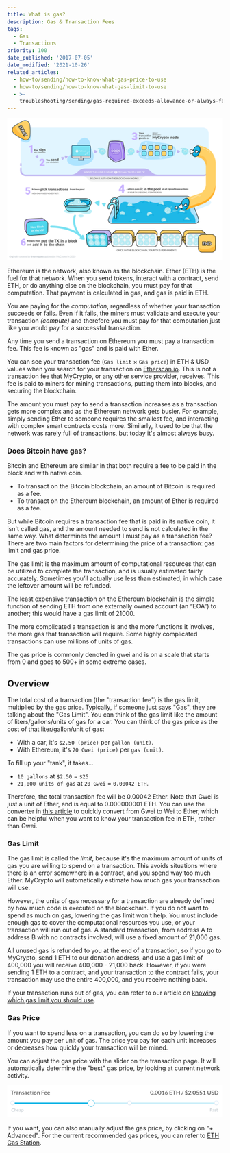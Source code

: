 ```yaml
---
title: What is gas?
description: Gas & Transaction Fees
tags:
  - Gas
  - Transactions
priority: 100
date_published: '2017-07-05'
date_modified: '2021-10-26'
related_articles:
  - how-to/sending/how-to-know-what-gas-price-to-use
  - how-to/sending/how-to-know-what-gas-limit-to-use
  - >-
    troubleshooting/sending/gas-required-exceeds-allowance-or-always-failing-transaction
---
```


![Transaction pool infographic](../../assets/shared/transaction-pool-infographic.png)

Ethereum is the network, also known as the blockchain. Ether (ETH) is the fuel for that network. When you send tokens, interact with a contract, send ETH, or do anything else on the blockchain, you must pay for that computation. That payment is calculated in gas, and gas is paid in ETH.

You are paying for the _computation_, regardless of whether your transaction succeeds or fails. Even if it fails, the miners must validate and execute your transaction _(compute)_ and therefore you must pay for that computation just like you would pay for a successful transaction.

Any time you send a transaction on Ethereum you must pay a transaction fee. This fee is known as "gas" and is paid with Ether.

You can see your transaction fee (`Gas limit` × `Gas price`) in ETH & USD values when you search for your transaction on [Etherscan.io](https://etherscan.io). This is not a transaction fee that MyCrypto, or any other service provider, receives. This fee is paid to miners for mining transactions, putting them into blocks, and securing the blockchain.

The amount you must pay to send a transaction increases as a transaction gets more complex and as the Ethereum network gets busier. For example, simply sending Ether to someone requires the smallest fee, and interacting with complex smart contracts costs more. Similarly, it used to be that the network was rarely full of transactions, but today it's almost always busy.

### Does Bitcoin have gas?

Bitcoin and Ethereum are similar in that both require a fee to be paid in the block and with native coin.

- To transact on the Bitcoin blockchain, an amount of Bitcoin is required as a fee.
- To transact on the Ethereum blockchain, an amount of Ether is required as a fee.

But while Bitcoin requires a transaction fee that is paid in its native coin, it isn't called gas, and the amount needed to send is not calculated in the same way.
What determines the amount I must pay as a transaction fee?
There are two main factors for determining the price of a transaction: gas limit and gas price.

The gas limit is the maximum amount of computational resources that can be utilized to complete the transaction, and is usually estimated fairly accurately. Sometimes you’ll actually use less than estimated, in which case the leftover amount will be refunded.

The least expensive transaction on the Ethereum blockchain is the simple function of sending ETH from one externally owned account (an “EOA”) to another; this would have a gas limit of 21000.

The more complicated a transaction is and the more functions it involves, the more gas that transaction will require. Some highly complicated transactions can use millions of units of gas.

The gas price is commonly denoted in gwei and is on a scale that starts from 0 and goes to 500+ in some extreme cases.

## Overview

The total cost of a transaction (the "transaction fee") is the gas limit, multiplied by the gas price. Typically, if someone just says "Gas", they are talking about the "Gas Limit". You can think of the gas limit like the amount of liters/gallons/units of gas for a car. You can think of the gas price as the cost of that liter/gallon/unit of gas:

- With a car, it's `$2.50 (price)` per `gallon (unit)`.
- With Ethereum, it's `20 Gwei (price)` per `gas (unit)`.

To fill up your "tank", it takes...

- `10 gallons` at `$2.50` = `$25`
- `21,000 units of gas` at `20 Gwei` = `0.00042 ETH`.

Therefore, the total transaction fee will be 0.00042 Ether. Note that Gwei is just a unit of Ether, and is equal to 0.000000001 ETH. You can use the converter in [this article](/general-knowledge/ethereum-blockchain/what-are-the-different-units-used-in-ethereum) to quickly convert from Gwei to Wei to Ether, which can be helpful when you want to know your transaction fee in ETH, rather than Gwei.

### Gas Limit

The gas limit is called the _limit_, because it's the maximum amount of units of gas you are willing to spend on a transaction. This avoids situations where there is an error somewhere in a contract, and you spend way too much Ether. MyCrypto will automatically estimate how much gas your transaction will use.

However, the units of gas necessary for a transaction are already defined by how much code is executed on the blockchain. If you do not want to spend as much on gas, lowering the gas limit won't help. You must include enough gas to cover the computational resources you use, or your transaction will run out of gas. A standard transaction, from address A to address B with no contracts involved, will use a fixed amount of 21,000 gas.

All unused gas is refunded to you at the end of a transaction, so if you go to MyCrypto, send 1 ETH to our donation address, and use a gas limit of 400,000 you will receive 400,000 - 21,000 back. However, if you were sending 1 ETH to a contract, and your transaction to the contract fails, your transaction may use the entire 400,000, and you receive nothing back.

If your transaction runs out of gas, you can refer to our article on [knowing which gas limit you should use](/how-to/sending/how-to-know-what-gas-limit-to-use).

### Gas Price

If you want to spend less on a transaction, you can do so by lowering the amount you pay per unit of gas. The price you pay for each unit increases or decreases how quickly your transaction will be mined.

You can adjust the gas price with the slider on the transaction page. It will automatically determine the "best" gas price, by looking at current network activity.

![Transaction fee slider](../../assets/general-knowledge/ethereum-blockchain/what-is-gas/transaction-fee-slider.png)

If you want, you can also manually adjust the gas price, by clicking on "+ Advanced". For the current recommended gas prices, you can refer to [ETH Gas Station](https://ethgasstation.info/).
